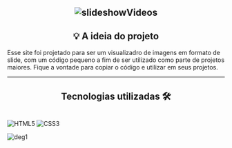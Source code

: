 <div align=center>

## ![slideshowVideos](https://user-images.githubusercontent.com/115950745/211701394-da18c351-bbb5-43d0-8e76-10a0632b9aa1.jpg)
  
</div>


<h2 align="center">💡 A ideia do projeto</h2>

Esse site foi projetado para ser um visualizadro de imagens em formato de slide, com um código pequeno a fim de ser utilizado como parte de projetos maiores. Fique a vontade para copiar o código e utilizar em seus projetos.

<hr>
<h2 align="center">Tecnologias utilizadas 🛠</h2><br>
<img src="https://img.shields.io/badge/HTML5-E34F26?style=for-the-badge&logo=html5&logoColor=white" alt="HTML5" data-canonical-src="https://img.shields.io/badge/html5-%23E34F26.svg?style=for-the-badge&amp;logo=html5&amp;logoColor=white" style="max-width: 100%;">
<img src="https://img.shields.io/badge/CSS3-1572B6?style=for-the-badge&logo=css3&logoColor=white" alt="CSS3" data-canonical-src="https://img.shields.io/badge/css3-%231572B6.svg?style=for-the-badge&amp;logo=css3&amp;logoColor=white" style="max-width: 100%;">





![deg1](https://user-images.githubusercontent.com/115950745/212362613-426b966d-631a-46db-93dc-afa8f345baa7.png)

